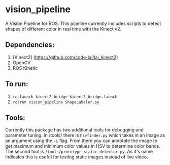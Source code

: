 # vision_pipeline
A Vision Pipeline for ROS. This pipeline currently includes scripts to detect shapes of different color in real time with the Kinect v2.

## Dependencies:
1. [Kinect2] (https://github.com/code-iai/iai_kinect2)
2. OpenCV
3. ROS Kinetic

## To run:
1. `roslaunch kinect2_bridge kinect2_bridge.launch`
2. `rosrun vision_pipeline ShapeLabeler.py`

## Tools:
Currently this package has two additional tools for debugging and parameter tuning. in /tools/ there is `hsvfinder.py` which takes in an image as an argument using the `-i` flag. From there you can annotate the image to get maximum and minimum color values in HSV to determine color bands. The second tool is `/tools/prototype_static_detector.py`. As it's name indicates this is useful for testing static images instead of live video.
